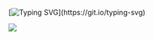 [![Typing SVG](https://readme-typing-svg.demolab.com/?lines=Hello,+👋+I'm+Llumi!)](https://git.io/typing-svg)

![](https://komarev.com/ghpvc/?username=6voo)

